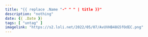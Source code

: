 ```yaml
---
title: "{{ replace .Name "-" " " | title }}"
description: "nothing"
date: {{ .Date }}
tags: [ "untag" ]
imagelink: "https://s2.loli.net/2022/05/07/AvUVHB48G5fOdEC.png"
---
```



